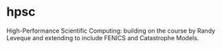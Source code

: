 # hpsc
High-Performance Scientific Computing: building on the course by Randy Leveque and extending to include FENICS and Catastrophe Models.

